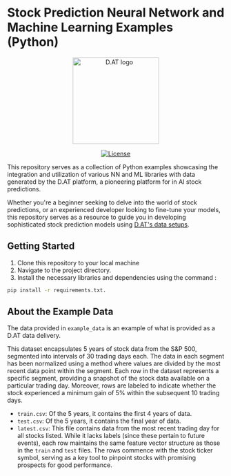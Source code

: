# Stock Prediction Neural Network and Machine Learning Examples (Python)

<div align="center">
  <a href="http://d.at/ref/github">
    <img src="https://d.at/static/dat/images/logo-512.png" alt="D.AT logo" width="200">
  </a>

[![License](https://img.shields.io/badge/License-Apache_2.0-blue.svg)](https://opensource.org/licenses/Apache-2.0)
</div>

This repository serves as a collection of Python examples showcasing 
the integration and utilization of various NN and ML libraries with data 
generated by the D.AT platform, a pioneering platform for in AI stock predictions.

Whether you're a beginner seeking to delve into the world of stock predictions, or an 
experienced developer looking to fine-tune your models, this repository serves as a 
resource to guide you in developing sophisticated stock prediction models using
[D.AT's data setups](https://d.at/ref/github-python-examples).

## Getting Started

1. Clone this repository to your local machine
2. Navigate to the project directory.
3. Install the necessary libraries and dependencies using the command :

```bash
pip install -r requirements.txt.
```
## About the Example Data
The data provided in `example_data` is an example of what is provided as a D.AT data delivery.

This dataset encapsulates 5 years of stock data from the S&P 500, 
segmented into intervals of 30 trading days each. The data in each segment 
has been normalized using a method where values are divided by the most 
recent data point within the segment. Each row in the dataset represents a 
specific segment, providing a snapshot of the stock data available on a 
particular trading day. Moreover, rows are labeled to indicate whether the 
stock experienced a minimum gain of 5% within the subsequent 10 trading days.

* `train.csv`: Of the 5 years, it contains the first 4 years of data.
* `test.csv`: Of the 5 years, it contains the final year of data.
* `latest.csv`: This file contains data from the most recent trading 
day for all stocks listed. While it lacks labels (since these pertain to future events), 
each row maintains the same feature vector structure as those in the `train` and `test` 
files. The rows commence with the stock ticker symbol, serving as a key tool to pinpoint 
stocks with promising prospects for good performance. 

